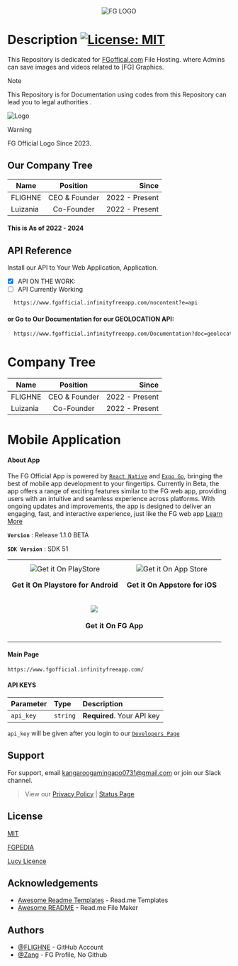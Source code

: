 <div align="center">
  <img src="https://flighne.github.io/favicons/android-chrome-192x192.png#center" alt="FG LOGO">
</div>


# Description [![License: MIT](https://img.shields.io/badge/License-MIT-yellow.svg)](https://opensource.org/licenses/MIT)

This Repository is dedicated for [FGoffical.com](fgofficial.infinityfreeapp.com/Index) File Hosting. where Admins can save images and videos related to [FG] Graphics.
> [!NOTE]
> This Repository is for Documentation using codes from this Repository can lead you to legal authorities .

![Logo](https://flighne.github.io/fg%20(1).png)

> [!WARNING]
> FG Official Logo Since 2023.
## Our Company Tree

| Name        | Position           | Since  |
| ------------- |:-------------:| -----:|
| FLIGHNE      | CEO & Founder | 2022 - Present |
| Luizania      | Co-Founder      |   2022 - Present |

#### This is As of 2022 - 2024

## API Reference

Install our API to Your Web Application, Application.
- [x] API ON THE WORK:
- [ ] API Currently Working

```bash
  https://www.fgofficial.infinityfreeapp.com/nocontent?e=api
```
#### or Go to Our Documentation for our GEOLOCATION API:
```bash
  https://www.fgofficial.infinityfreeapp.com/Documentation?doc=geolocation
```

# Company Tree 
| Name        | Position           | Since  |
| ------------- |:-------------:| -----:|
| FLIGHNE      | CEO & Founder | 2022 - Present |
| Luizania      | Co-Founder      |   2022 - Present |


# Mobile Application

#### About App
The FG Official App is powered by [`React Native`](https://reactnative.dev/) and [`Expo Go`](https://expo.dev/home), bringing the best of mobile app development to your fingertips. Currently in Beta, the app offers a range of exciting features similar to the FG web app, providing users with an intuitive and seamless experience across platforms. With ongoing updates and improvements, the app is designed to deliver an engaging, fast, and interactive experience, just like the FG web app [Learn More](https://www.fgofficial.infinityfreeapp.com/article/fg-app-update-november-new-features-performance-improvements-and-customizations)

**`Version`** : Release 1.1.0 BETA

**`SDK Version`** : SDK 51


<table align="center" border="0" style="border-collapse: collapse;">
  <tr>
    <td align="center" style="padding: 10px;">
      <a href="https://play.google.com/store/apps?hl=en" style="text-decoration: none; border: none;">
        <img src="https://flighne.github.io/fg-logos/getitonPS.png" alt="Get it On PlayStore">
      </a>
      <p>
        <strong>Get it On Playstore for Android</strong>
      </p>
    </td>
    <td align="center" style="padding: 10px;">
      <a href="https://www.apple.com/app-store/" style="text-decoration: none; border: none;">
        <img src="https://flighne.github.io/fg-logos/getitonAS.png" alt="Get it On App Store">
      </a>
      <p>
        <strong>Get it On Appstore for iOS</strong>
      </p>
    </td>
  </tr>
  <tr>
    <td colspan="2" align="center" style="padding: 10px;">
      <a href="https://fgofficial.infinityfreeapp.com/download" style="text-decoration: none; color: transparent;">
        <img src="https://flighne.github.io/fg-logos/getitonFG.png" alt="Get it On FG">
      </a>
      <p align="center">
        <strong>Get it On FG App</strong>
      </p>
    </td>
  </tr>
</table>

#### Main Page

```http
https://www.fgofficial.infinityfreeapp.com/
```

#### API KEYS

| Parameter | Type     | Description                |
| :-------- | :------- | :------------------------- |
| `api_key` | `string` | **Required**. Your API key |

`api_key` will be given after you login to our [`Developers Page`](https://status.fgofficial.infinityfreeapp.com/Doccumentation)



## Support

For support, email [kangaroogamingapo0731@gmail.com](mailto:kangaroogamingapo0731@gmail.com) or join our Slack channel.
> View our [Privacy Policy](https://www.fgofficial.infinityfreeapp.com/Privacy) | [Status Page](https://status.fgofficial.infinityfreeapp.com)
## License

[MIT](https://choosealicense.com/licenses/mit/)

[FGPEDIA](https://www.fgofficial.infinityfreeapp.com/)

[Lucy Licence](https://www.fgofficial.infinityfreeapp.com/Verify)
## Acknowledgements

 - [Awesome Readme Templates](https://awesomeopensource.com/project/elangosundar/awesome-README-templates) - Read.me Templates
 - [Awesome README](https://github.com/matiassingers/awesome-readme) - Read.me File Maker


## Authors

- [@FLIGHNE](https://www.github.com/FLIGHNE) - GitHub Account
- [@Zang](https://www.fgofficial.infinityfreeapp.com/Profile-com?userkey=4750127453&-Lucy=FG-Profile-View&tab=about) - FG Profile, No Github
